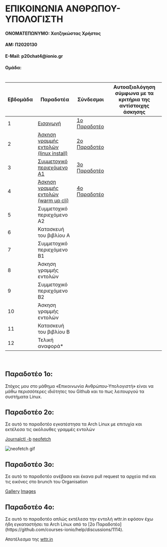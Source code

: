 <h1>ΕΠΙΚΟΙΝΩΝΙΑ ΑΝΘΡΩΠΟΥ-ΥΠΟΛΟΓΙΣΤΗ</h1>
<h4>ΟΝΟΜΑΤΕΠΩΝΥΜΟ: Χατζηκώστας Χρήστος</h4>
<h4>ΑΜ: Π2020130</h4>
<h4>E-Mail: p20chat4@ionio.gr</h4>
<h4>Ομάδα:  </h4>


#

| Εβδομάδα | Παραδοτέα | Σύνδεσμοι | Αυτοαξιολόγηση σύμφωνα με τα κριτήρια της αντίστοιχης άσκησης |
| --- | --- | --- | --- |
| 1 | [Εισαγωγή](https://github.com/ChrisPaok4/hci/tree/2020130/projects/2020130#%CF%80%CE%B1%CF%81%CE%B1%CE%B4%CE%BF%CF%84%CE%AD%CE%BF-1%CE%BF) | [1ο Παραδοτέο](https://github.com/courses-ionio/help/discussions/929) | |
| 2 | [Άσκηση γραμμής εντολών (linux install)](https://github.com/ChrisPaok4/hci/tree/2020130/projects/2020130#%CF%80%CE%B1%CF%81%CE%B1%CE%B4%CE%BF%CF%84%CE%AD%CE%BF-2%CE%BF) | [2ο Παραδοτέο](https://github.com/courses-ionio/help/discussions/1114) | |
| 3 | [Συμμετοχικό περιεχόμενο A1](https://github.com/ChrisPaok4/hci/tree/2020130/projects/2020130#%CF%80%CE%B1%CF%81%CE%B1%CE%B4%CE%BF%CF%84%CE%AD%CE%BF-3%CE%BF) | [3ο Παραδοτέο](https://github.com/courses-ionio/help/discussions/1363) | |
| 4 | [Άσκηση γραμμής εντολών (warm up cli)](https://github.com/ChrisPaok4/hci/tree/2020130/projects/2020130#%CF%80%CE%B1%CF%81%CE%B1%CE%B4%CE%BF%CF%84%CE%AD%CE%BF-4%CE%BF) | [4ο Παραδοτέο](https://github.com/courses-ionio/help/discussions/1368)| |
| 5 | Συμμετοχικό περιεχόμενο A2 | | |
| 6 | Κατασκευή του βιβλίου Α | | |
| 7 | Συμμετοχικό περιεχόμενο B1 | | |
| 8 | Άσκηση γραμμής εντολών | | |
| 9 | Συμμετοχικό περιεχόμενο B2 | | |
| 10 | Άσκηση γραμμής εντολών | | |
| 11 | Κατασκευή του βιβλίου Β | | |
| 12 | Τελική αναφορά* | | |

<br>
<h2>Παραδοτέο 1ο:</h2> 
Στόχος μου στο μάθημα «Επικοινωνία Ανθρώπου-Υπολογιστή» είναι να μάθω περισσότερες ιδιότητες του Github και το πως λειτουργού τα συστήματα Linux.
<br>
<h2>Παραδοτέο 2ο:</h2> 
Σε αυτό το παραδοτέο εγκατέστησα τα Arch Linux με επιτυχία και εκτέλεσα τις ακόλουθες γραμμές εντολών

[Journalctl -b](https://asciinema.org/a/529033)
[neofetch](https://asciinema.org/a/529138)
<!-- Images -->
![neofetch gif](https://asciinema.org/a/529138)
<br>
<h2>Παραδοτέο 3ο:</h2>
Σε αυτό το παραδοτέο ανέβασα και έκανα pull request τα αρχεία md και τις εικόνες στο brunch του Organisation

[Gallery](https://github.com/WhatColorIsYourBugatti/_gallery/pull/7)
[Images](https://github.com/WhatColorIsYourBugatti/images/pull/9)
<br>
<h2>Παραδοτέο 4ο:</h2>
Σε αυτό το παραδοτέο απλώς εκτέλεσα την εντολή wttr.in εφόσον έχω ήδη εγκαταστήσει τα Arch Linux από το [2ο Παραδοτέο](https://github.com/courses-ionio/help/discussions/1114).

Αποτέλεσμα της [wttr.in](https://asciinema.org/a/533564)
